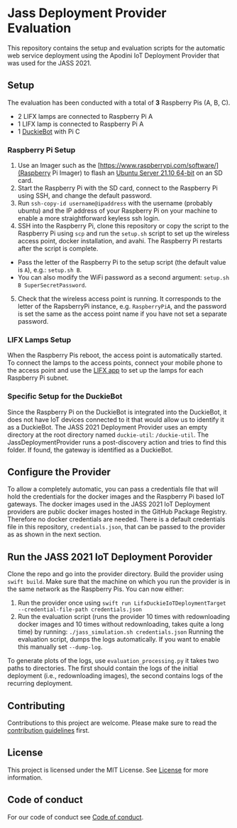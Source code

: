<!--
This source file is part of the JASS open source project

SPDX-FileCopyrightText: 2019-2021 Paul Schmiedmayer and the JASS project authors (see CONTRIBUTORS.md) <paul.schmiedmayer@tum.de>

SPDX-License-Identifier: MIT
-->

# Jass Deployment Provider Evaluation

This repository contains the setup and evaluation scripts for the automatic web service deployment using the Apodini IoT Deployment Provider that was used for the JASS 2021.

## Setup
The evaluation has been conducted with a total of **3** Raspberry Pis (A, B, C).
 - 2 LIFX lamps are connected to Raspberry Pi A
 - 1 LIFX lamp is connected to Raspberry Pi A
 - 1 [DuckieBot]() with Pi C

### Raspberry Pi Setup

1. Use an Imager such as the [https://www.raspberrypi.com/software/](Raspberry Pi Imager) to flash an [Ubuntu Server 21.10 64-bit](https://ubuntu.com/raspberry-pi/server) on an SD card.
2. Start the Raspberry Pi with the SD card, connect to the Raspberry Pi using SSH, and change the default password.
3. Run `ssh-copy-id username@ipaddress` with the username (probably ubuntu) and the IP address of your Raspberry Pi on your machine to enable a more straightforward keyless ssh login.
4. SSH into the Raspberry Pi, clone this repository or copy the script to the Raspberry Pi using `scp` and run the `setup.sh` script to set up the wireless access point, docker installation, and avahi. The Raspberry Pi restarts after the script is complete. 
 - Pass the letter of the Raspberry Pi to the setup script (the default value is `A`), e.g.: `setup.sh B`. 
 - You can also modify the WiFi password as a second argument: `setup.sh B SuperSecretPassword`.
5. Check that the wireless access point is running. It corresponds to the letter of the RapsberryPi instance, e.g. `RaspberryPiA`, and the password is set the same as the access point name if you have not set a separate password.

### LIFX Lamps Setup
When the Raspberry Pis reboot, the access point is automatically started.
To connect the lamps to the access points, connect your mobile phone to the access point and use the [LIFX app](https://www.lifx.com/pages/app) to set up the lamps for each Raspberry Pi subnet.

### Specific Setup for the DuckieBot
Since the Raspberry Pi on the DuckieBot is integrated into the DuckieBot, it does not have IoT devices connected to it that would allow us to identify it as a DuckieBot.
The JASS 2021 Deployment Provider uses an empty directory at the root directory named `duckie-util`: `/duckie-util`.
The JassDeploymentProvider runs a post-discovery action and tries to find this folder. If found, the gateway is identified as a DuckieBot.

## Configure the Provider
To allow a completely automatic, you can pass a credentials file that will hold the credentials for the docker images and the Raspberry Pi based IoT gateways.
The docker images used in the JASS 2021 IoT Deployment providers are public docker images hosted in the GitHub Package Registry. Therefore no docker credentials are needed.
There is a default credentials file in this repository, `credentials.json`, that can be passed to the provider as as shown in the next section.

## Run the JASS 2021 IoT Deployment Porovider
Clone the repo and go into the provider directory. Build the provider using `swift build`. Make sure that the machine on which you run the provider is in the same network as the Raspberry Pis. You can now either:
1. Run the provider once using `swift run LifxDuckieIoTDeploymentTarget --credential-file-path credentials.json`
2. Run the evaluation script (runs the provider 10 times with redownloading docker images and 10 times without redownloading, takes quite a long time) by running: `./jass_simulation.sh credentials.json` 
Running the evaluation script, dumps the logs automatically. If you want to enable this manually set `--dump-log`. 

To generate plots of the logs, use `evaluation_processing.py` it takes two paths to directories. The first should contain the logs of the initial deployment (i.e., redownloading images), the second contains logs of the recurring deployment.

## Contributing
Contributions to this project are welcome. Please make sure to read the [contribution guidelines](https://github.com/Apodini/.github/blob/main/CONTRIBUTING.md) first.

## License
This project is licensed under the MIT License. See [License](https://github.com/Apodini/Apodini/blob/reuse/LICENSES/MIT.txt) for more information.

## Code of conduct
For our code of conduct see [Code of conduct](https://github.com/Apodini/.github/blob/main/CODE_OF_CONDUCT.md).